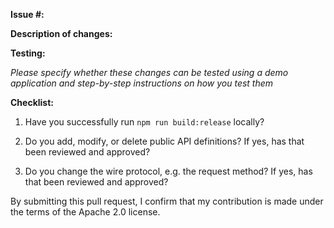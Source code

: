 **Issue #:**

**Description of changes:**

**Testing:**

*Please specify whether these changes can be tested using a demo application and step-by-step instructions on how 
you test them*


**Checklist:**

1. Have you successfully run `npm run build:release` locally?


2. Do you add, modify, or delete public API definitions? If yes, has that been reviewed and approved?


3. Do you change the wire protocol, e.g. the request method? If yes, has that been reviewed and approved?


By submitting this pull request, I confirm that my contribution is made under the terms of the Apache 2.0 license.

